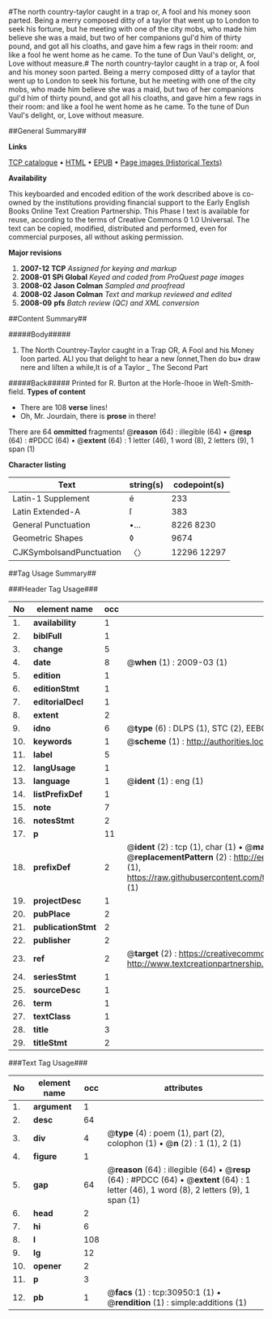 #The north country-taylor caught in a trap or, A fool and his money soon parted. Being a merry composed ditty of a taylor that went up to London to seek his fortune, but he meeting with one of the city mobs, who made him believe she was a maid, but two of her companions gul'd him of thirty pound, and got all his cloaths, and gave him a few rags in their room: and like a fool he went home as he came. To the tune of Dun Vaul's delight, or, Love without measure.#
The north country-taylor caught in a trap or, A fool and his money soon parted. Being a merry composed ditty of a taylor that went up to London to seek his fortune, but he meeting with one of the city mobs, who made him believe she was a maid, but two of her companions gul'd him of thirty pound, and got all his cloaths, and gave him a few rags in their room: and like a fool he went home as he came. To the tune of Dun Vaul's delight, or, Love without measure.

##General Summary##

**Links**

[TCP catalogue](http://www.ota.ox.ac.uk/tcp/)  • 
[HTML](http://tei.it.ox.ac.uk/tcp/Texts-HTML/free/A52/A52453.html)  • 
[EPUB](http://tei.it.ox.ac.uk/tcp/Texts-EPUB/free/A52/A52453.epub) • 
[Page images (Historical Texts)](https://data.historicaltexts.jisc.ac.uk/view?pubId=eebo-99826547e&pageId=eebo-99826547e-30950-1)

**Availability**

This keyboarded and encoded edition of the
	       work described above is co-owned by the institutions
	       providing financial support to the Early English Books
	       Online Text Creation Partnership. This Phase I text is
	       available for reuse, according to the terms of Creative
	       Commons 0 1.0 Universal. The text can be copied,
	       modified, distributed and performed, even for
	       commercial purposes, all without asking permission.

**Major revisions**

1. __2007-12__ __TCP__ *Assigned for keying and markup*
1. __2008-01__ __SPi Global__ *Keyed and coded from ProQuest page images*
1. __2008-02__ __Jason Colman__ *Sampled and proofread*
1. __2008-02__ __Jason Colman__ *Text and markup reviewed and edited*
1. __2008-09__ __pfs__ *Batch review (QC) and XML conversion*

##Content Summary##

#####Body#####

1. The North Countrey-Taylor caught in a Trap OR, A Fool and his Money ſoon parted.
ALl you that delight to hear a new ſonnet,Then do bu• draw nere and liſten a while,It is of a Taylor
    _ The Second Part

#####Back#####
Printed for R. Burton at the Horſe-ſhooe in Weſt-Smith-field.
**Types of content**

  * There are 108 **verse** lines!
  * Oh, Mr. Jourdain, there is **prose** in there!

There are 64 **ommitted** fragments! 
 @__reason__ (64) : illegible (64)  •  @__resp__ (64) : #PDCC (64)  •  @__extent__ (64) : 1 letter (46), 1 word (8), 2 letters (9), 1 span (1)

**Character listing**


|Text|string(s)|codepoint(s)|
|---|---|---|
|Latin-1 Supplement|é|233|
|Latin Extended-A|ſ|383|
|General Punctuation|•…|8226 8230|
|Geometric Shapes|◊|9674|
|CJKSymbolsandPunctuation|〈〉|12296 12297|

##Tag Usage Summary##

###Header Tag Usage###

|No|element name|occ|attributes|
|---|---|---|---|
|1.|__availability__|1||
|2.|__biblFull__|1||
|3.|__change__|5||
|4.|__date__|8| @__when__ (1) : 2009-03 (1)|
|5.|__edition__|1||
|6.|__editionStmt__|1||
|7.|__editorialDecl__|1||
|8.|__extent__|2||
|9.|__idno__|6| @__type__ (6) : DLPS (1), STC (2), EEBO-CITATION (1), PROQUEST (1), VID (1)|
|10.|__keywords__|1| @__scheme__ (1) : http://authorities.loc.gov/ (1)|
|11.|__label__|5||
|12.|__langUsage__|1||
|13.|__language__|1| @__ident__ (1) : eng (1)|
|14.|__listPrefixDef__|1||
|15.|__note__|7||
|16.|__notesStmt__|2||
|17.|__p__|11||
|18.|__prefixDef__|2| @__ident__ (2) : tcp (1), char (1)  •  @__matchPattern__ (2) : ([0-9\-]+):([0-9IVX]+) (1), (.+) (1)  •  @__replacementPattern__ (2) : http://eebo.chadwyck.com/downloadtiff?vid=$1&page=$2 (1), https://raw.githubusercontent.com/textcreationpartnership/Texts/master/tcpchars.xml#$1 (1)|
|19.|__projectDesc__|1||
|20.|__pubPlace__|2||
|21.|__publicationStmt__|2||
|22.|__publisher__|2||
|23.|__ref__|2| @__target__ (2) : https://creativecommons.org/publicdomain/zero/1.0/ (1), http://www.textcreationpartnership.org/docs/. (1)|
|24.|__seriesStmt__|1||
|25.|__sourceDesc__|1||
|26.|__term__|1||
|27.|__textClass__|1||
|28.|__title__|3||
|29.|__titleStmt__|2||


###Text Tag Usage###

|No|element name|occ|attributes|
|---|---|---|---|
|1.|__argument__|1||
|2.|__desc__|64||
|3.|__div__|4| @__type__ (4) : poem (1), part (2), colophon (1)  •  @__n__ (2) : 1 (1), 2 (1)|
|4.|__figure__|1||
|5.|__gap__|64| @__reason__ (64) : illegible (64)  •  @__resp__ (64) : #PDCC (64)  •  @__extent__ (64) : 1 letter (46), 1 word (8), 2 letters (9), 1 span (1)|
|6.|__head__|2||
|7.|__hi__|6||
|8.|__l__|108||
|9.|__lg__|12||
|10.|__opener__|2||
|11.|__p__|3||
|12.|__pb__|1| @__facs__ (1) : tcp:30950:1 (1)  •  @__rendition__ (1) : simple:additions (1)|
